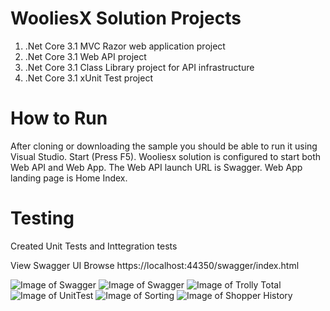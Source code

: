 
WooliesX Solution Projects
==================================
1. .Net Core 3.1 MVC Razor web application project
2. .Net Core 3.1 Web API project
3. .Net Core 3.1 Class Library project for API infrastructure
4. .Net Core 3.1 xUnit Test project

How to Run
==================================
After cloning or downloading the sample you should be able to run it using Visual Studio.
Start (Press F5). Wooliesx solution is configured to start both Web API and Web App. The Web API launch URL is Swagger. Web App landing page is Home Index.

Testing
==================================
Created Unit Tests and Inttegration tests

View Swagger UI
Browse https://localhost:44350/swagger/index.html

![Image of Swagger](https://github.com/sri1954/wooliesx/tree/main/WebApp/wwwroot/images/woolies-swagger.png)
![Image of Swagger](https://github.com/sri1954/wooliesx/tree/main/WebApp/wwwroot/images/woolies-database.png)
![Image of Trolly Total](https://github.com/sri1954/wooliesx/tree/main/WebApp/wwwroot/images/woolies-trollytotal.png)
![Image of UnitTest](https://github.com/sri1954/wooliesx/tree/main/WebApp/wwwroot/images/woolies-unittest.png)
![Image of Sorting](https://github.com/sri1954/wooliesx/tree/main/WebApp/wwwroot/images/woolies-sort.png)
![Image of Shopper History](https://github.com/sri1954/wooliesx/tree/main/WebApp/wwwroot/images/woolies-shopperhistory.png)
